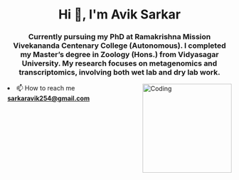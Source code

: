 

<h1 align="center">Hi 👋, I'm Avik Sarkar</h1>
<h3 align="center">Currently pursuing my PhD at Ramakrishna Mission Vivekananda Centenary College (Autonomous). I completed my Master’s degree in Zoology (Hons.) from Vidyasagar University.
My research focuses on metagenomics and transcriptomics, involving both wet lab and dry lab work.</h3>
<img align="right" alt="Coding" width="200" 

- 📫 How to reach me **sarkaravik254@gmail.com**


